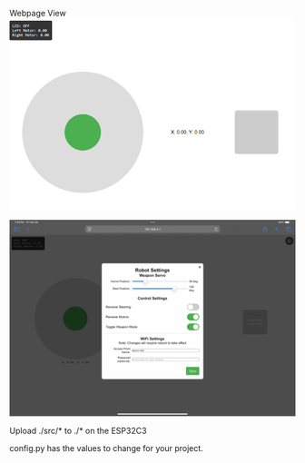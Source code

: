 Webpage View
![webpage](image.png)

![configuration](config.png)

Upload ./src/* to ./* on the ESP32C3

config.py has the values to change for your project.

